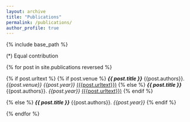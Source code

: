 ```yaml
---
layout: archive
title: "Publications"
permalink: /publications/
author_profile: true
---
```


{% include base_path %}

(\*) Equal contribution

{% for post in site.publications reversed %}

  {% if post.urltext %}
	{% if post.venue %}
		***{{ post.title }}***
		{{post.authors}}. *{{post.venue}} {{post.year}}* [({{post.urltext}})]({{post.arxivurl}})
	{% else %}
		***{{ post.title }}***
		{{post.authors}}. *{{post.year}}* [({{post.urltext}})]({{post.arxivurl}})
	{% endif %}

  {% else %}
    ***{{ post.title }}***
    {{post.authors}}. *{{post.year}}*
  {% endif %}

{% endfor %}
